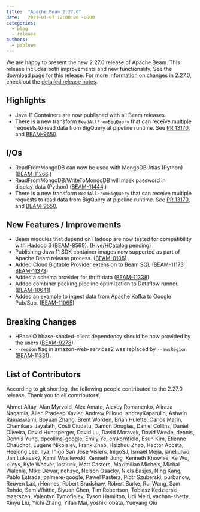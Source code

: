 ```yaml
---
title:  "Apache Beam 2.27.0"
date:   2021-01-07 12:00:00 -0800
categories:
  - blog
  - release
authors:
  - pabloem
---
```

<!--
Licensed under the Apache License, Version 2.0 (the "License");
you may not use this file except in compliance with the License.
You may obtain a copy of the License at
http://www.apache.org/licenses/LICENSE-2.0
Unless required by applicable law or agreed to in writing, software
distributed under the License is distributed on an "AS IS" BASIS,
WITHOUT WARRANTIES OR CONDITIONS OF ANY KIND, either express or implied.
See the License for the specific language governing permissions and
limitations under the License.
-->
We are happy to present the new 2.27.0 release of Apache Beam. This release includes both improvements and new functionality.
See the [download page](/get-started/downloads/#2270-2020-12-22) for this release.
For more information on changes in 2.27.0, check out the
[detailed release notes](https://issues.apache.org/jira/secure/ReleaseNote.jspa?projectId=12319527&version=12349380).

## Highlights

* Java 11 Containers are now published with all Beam releases.
* There is a new transform `ReadAllFromBigQuery` that can receive multiple requests to read data from BigQuery at pipeline runtime. See [PR 13170](https://github.com/apache/beam/pull/13170), and [BEAM-9650](https://issues.apache.org/jira/browse/BEAM-9650).


## I/Os
* ReadFromMongoDB can now be used with MongoDB Atlas (Python) ([BEAM-11266](https://issues.apache.org/jira/browse/BEAM-11266).)
* ReadFromMongoDB/WriteToMongoDB will mask password in display_data (Python) ([BEAM-11444](https://issues.apache.org/jira/browse/BEAM-11444).)
* There is a new transform `ReadAllFromBigQuery` that can receive multiple requests to read data from BigQuery at pipeline runtime. See [PR 13170](https://github.com/apache/beam/pull/13170), and [BEAM-9650](https://issues.apache.org/jira/browse/BEAM-9650).

## New Features / Improvements

* Beam modules that depend on Hadoop are now tested for compatibility with Hadoop 3 ([BEAM-8569](https://issues.apache.org/jira/browse/BEAM-8569)). (Hive/HCatalog pending)
* Publishing Java 11 SDK container images now supported as part of Apache Beam release process. ([BEAM-8106](https://issues.apache.org/jira/browse/BEAM-8106))
* Added Cloud Bigtable Provider extension to Beam SQL ([BEAM-11173](https://issues.apache.org/jira/browse/BEAM-11173), [BEAM-11373](https://issues.apache.org/jira/browse/BEAM-11373))
* Added a schema provider for thrift data ([BEAM-11338](https://issues.apache.org/jira/browse/BEAM-11338))
* Added combiner packing pipeline optimization to Dataflow runner. ([BEAM-10641](https://issues.apache.org/jira/browse/BEAM-10641))
* Added an example to ingest data from Apache Kafka to Google Pub/Sub. ([BEAM-11065](https://issues.apache.org/jira/browse/BEAM-11065))

## Breaking Changes

* HBaseIO hbase-shaded-client dependency should be now provided by the users ([BEAM-9278](https://issues.apache.org/jira/browse/BEAM-9278)).
* `--region` flag in amazon-web-services2 was replaced by `--awsRegion` ([BEAM-11331](https://issues.apache.org/jira/projects/BEAM/issues/BEAM-11331)).


## List of Contributors

According to git shortlog, the following people contributed to the 2.27.0 release. Thank you to all contributors!

Ahmet Altay, Alan Myrvold, Alex Amato, Alexey Romanenko, Aliraza Nagamia, Allen Pradeep Xavier,
Andrew Pilloud, andreyKaparulin, Ashwin Ramaswami, Boyuan Zhang, Brent Worden, Brian Hulette,
Carlos Marin, Chamikara Jayalath, Costi Ciudatu, Damon Douglas, Daniel Collins,
Daniel Oliveira, David Huntsperger, David Lu, David Moravek, David Wrede,
dennis, Dennis Yung, dpcollins-google, Emily Ye, emkornfield,
Esun Kim, Etienne Chauchot, Eugene Nikolaiev, Frank Zhao, Haizhou Zhao,
Hector Acosta, Heejong Lee, Ilya, Iñigo San Jose Visiers, InigoSJ,
Ismaël Mejía, janeliulwq, Jan Lukavský, Kamil Wasilewski, Kenneth Jung,
Kenneth Knowles, Ke Wu, kileys, Kyle Weaver, lostluck,
Matt Casters, Maximilian Michels, Michal Walenia, Mike Dewar, nehsyc,
Nelson Osacky, Niels Basjes, Ning Kang, Pablo Estrada, palmere-google,
Pawel Pasterz, Piotr Szuberski, purbanow, Reuven Lax, rHermes,
Robert Bradshaw, Robert Burke, Rui Wang, Sam Rohde, Sam Whittle,
Siyuan Chen, Tim Robertson, Tobiasz Kędzierski, tszerszen,
Valentyn Tymofieiev, Tyson Hamilton, Udi Meiri, vachan-shetty, Xinyu Liu,
Yichi Zhang, Yifan Mai, yoshiki.obata, Yueyang Qiu
